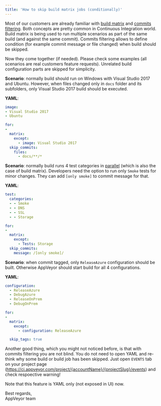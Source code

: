 ```yaml
---
title: 'How to skip build matrix jobs (conditionally)'
---
```


Most of our customers are already familiar with [build matrix](/docs/build-configuration/#build-matrix) and [commits filtering](/docs/how-to/filtering-commits/). Both concepts are pretty common in Continuous Integration world. Build matrix is being used to run multiple scenarios as part of the same build (and against the same commit). Commits filtering allows to define condition (for example commit message or file changed) when build should be skipped.

Now they come together (if needed). Please check some examples (all scenarios are real customers feature requests). Unrelated build configuration parts are skipped for simplicity.

**Scenario**: normally build should run on Windows with Visual Studio 2017 and Ubuntu. However, when files changed only in `docs` folder and its subfolders, only Visual Studio 2017 build should be executed.

**YAML**:

```yaml
image:
- Visual Studio 2017
- Ubuntu

for:
-
  matrix:
    except:
      - image: Visual Studio 2017
  skip_commits:
    files:
      - docs/**/*
```

**Scenario**: normally build runs 4 test categories in [parallel](/docs/parallel-testing/) (which is also the case of build matrix). Developers need the option to run only `Smoke` tests for minor changes. They can add `[only smoke]` to commit message for that.

**YAML**:

```yaml
test:
  categories:
  - - Smoke
  - - DNS
  - - SSL
  - - Storage

for:
-
  matrix:
    except:
      - Tests: Storage
  skip_commits:
    message: /[only smoke]/

```

**Scenario**: when commit tagged, only `ReleaseAzure` configuration should be built. Otherwise AppVeyor should start build for all 4 configurations.

**YAML**:

```yaml
configuration:
  - ReleaseAzure
  - DebugAzure
  - ReleaseOnPrem
  - DebugOnPrem

for:
-
  matrix:
    except:
      - configuration: ReleaseAzure      

  skip_tags: true
```

Another good thing, which you might not noticed before, is that with commits filtering you are not blind. You do not need to open YAML and re-think why some build or build job has been skipped. Just open `EVENTS` tab on your project page (https://ci.appveyor.com/project/{accountName}/{projectSlug}/events) and check respoective warning!

Note that this feature is YAML only (not exposed in UI) now.

Best regards,<br>
AppVeyor team
